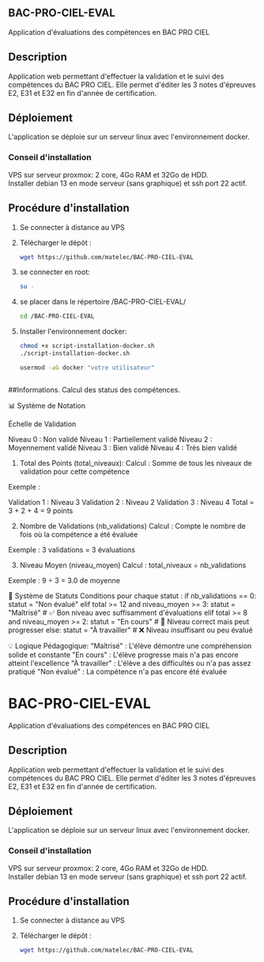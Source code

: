 ## BAC-PRO-CIEL-EVAL

Application d'évaluations des compétences en BAC PRO CIEL

## Description

Application web permettant d'effectuer la validation et le suivi des compétences du BAC PRO CIEL. Elle permet d'éditer les 3 notes d'épreuves E2, E31 et E32 en fin d'année de certification.

## Déploiement

L'application se déploie sur un serveur linux avec l'environnement docker.

### Conseil d'installation

VPS sur serveur proxmox: 2 core, 4Go RAM et 32Go de HDD.  
Installer debian 13 en mode serveur (sans graphique) et ssh port 22 actif.

## Procédure d'installation

1. Se connecter à distance au VPS

2. Télécharger le dépôt :
    ```bash
   wget https://github.com/matelec/BAC-PRO-CIEL-EVAL

2. se connecter en root:
    ```bash
    su -

4. se placer dans le répertoire /BAC-PRO-CIEL-EVAL/
    ```bash
    cd /BAC-PRO-CIEL-EVAL

5. Installer l'environnement docker:

    ```bash
    chmod +x script-installation-docker.sh
    ./script-installation-docker.sh

    usermod -aG docker "votre utilisateur"



##Informations.
Calcul des status des compétences.

📊 Système de Notation

Échelle de Validation

Niveau 0 : Non validé
Niveau 1 : Partiellement validé
Niveau 2 : Moyennement validé
Niveau 3 : Bien validé
Niveau 4 : Très bien validé

1. Total des Points (total_niveaux):
Calcul : Somme de tous les niveaux de validation pour cette compétence

Exemple :

Validation 1 : Niveau 3
Validation 2 : Niveau 2
Validation 3 : Niveau 4
Total = 3 + 2 + 4 = 9 points

2. Nombre de Validations (nb_validations)
Calcul : Compte le nombre de fois où la compétence a été évaluée

Exemple : 3 validations = 3 évaluations

3. Niveau Moyen (niveau_moyen)
Calcul : total_niveaux ÷ nb_validations

Exemple : 9 ÷ 3 = 3.0 de moyenne

🎯 Système de Statuts
Conditions pour chaque statut :
        if nb_validations == 0:
            statut = "Non évalué"
        elif total >= 12 and niveau_moyen >= 3:
            statut = "Maîtrisé"        # ✅ Bon niveau avec suffisamment d'évaluations
        elif total >= 8 and niveau_moyen >= 2:
            statut = "En cours"        # 🔄 Niveau correct mais peut progresser
        else:
            statut = "À travailler"    # ❌ Niveau insuffisant ou peu évalué

💡 Logique Pédagogique:
"Maîtrisé" : L'élève démontre une compréhension solide et constante
"En cours" : L'élève progresse mais n'a pas encore atteint l'excellence
"À travailler" : L'élève a des difficultés ou n'a pas assez pratiqué
"Non évalué" : La compétence n'a pas encore été évaluée            

# BAC-PRO-CIEL-EVAL

Application d'évaluations des compétences en BAC PRO CIEL

## Description

Application web permettant d'effectuer la validation et le suivi des compétences du BAC PRO CIEL. Elle permet d'éditer les 3 notes d'épreuves E2, E31 et E32 en fin d'année de certification.

## Déploiement

L'application se déploie sur un serveur linux avec l'environnement docker.

### Conseil d'installation

VPS sur serveur proxmox: 2 core, 4Go RAM et 32Go de HDD.  
Installer debian 13 en mode serveur (sans graphique) et ssh port 22 actif.

## Procédure d'installation

1. Se connecter à distance au VPS

2. Télécharger le dépôt :
   ```bash
   wget https://github.com/matelec/BAC-PRO-CIEL-EVAL
